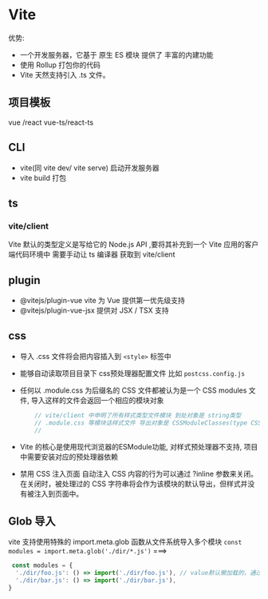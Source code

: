# Vite

优势:

- 一个开发服务器，它基于 原生 ES 模块 提供了 丰富的内建功能
- 使用 Rollup 打包你的代码
- Vite 天然支持引入 .ts 文件。

## 项目模板

vue /react vue-ts/react-ts

## CLI

- vite(同 vite dev/ vite serve) 启动开发服务器
- vite build 打包

## ts

### vite/client

Vite 默认的类型定义是写给它的 Node.js API ,要将其补充到一个 Vite 应用的客户端代码环境中 需要手动让 ts 编译器 获取到 vite/client

## plugin

- @vitejs/plugin-vue vite 为 Vue 提供第一优先级支持
- @vitejs/plugin-vue-jsx 提供对 JSX / TSX 支持

## css
- 导入 .css 文件将会把内容插入到 `<style>` 标签中 
- 能够自动读取项目目录下 css预处理器配置文件 比如 `postcss.config.js`
- 任何以 .module.css 为后缀名的 CSS 文件都被认为是一个 CSS modules 文件, 导入这样的文件会返回一个相应的模块对象
    ```ts
        // vite/client 中申明了所有样式类型文件模块 到处对象是 string类型
        // .module.css 等模块话样式文件 导出对象是 CSSModuleClasses(type CSSModuleClasses = { readonly [key: string]: string })
        // 
    ```

- Vite 的核心是使用现代浏览器的ESModule功能, 对样式预处理器不支持, 项目中需要安装对应的预处理器依赖
- 禁用 CSS 注入页面 自动注入 CSS 内容的行为可以通过 ?inline 参数来关闭。在关闭时，被处理过的 CSS 字符串将会作为该模块的默认导出，但样式并没有被注入到页面中。

## Glob 导入
vite 支持使用特殊的 import.meta.glob 函数从文件系统导入多个模块
`const modules = import.meta.glob('./dir/*.js')`  ===> 
```ts
 const modules = {
  './dir/foo.js': () => import('./dir/foo.js'), // value默认懒加载的，通过动态导入实现 并会在构建时分离为独立的 chunk。如果想同步 那么传入 { eager: true } 作为glob的第二个参数
  './dir/bar.js': () => import('./dir/bar.js'),
} 
```